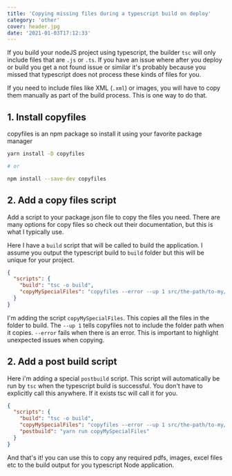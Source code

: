 ```yaml
---
title: 'Copying missing files during a typescript build on deploy'
category: 'other'
cover: header.jpg
date: '2021-01-03T17:12:33'
---
```


If you build your nodeJS project using typescript, the builder `tsc` will only include files that are `.js` or `.ts`. If you have an issue where after you deploy or build you get a not found issue or similar it's probably because you missed that typescript does not process these kinds of files for you.

If you need to include files like XML (`.xml`) or images, you will have to copy them manually as part of the build process. This is one way to do that.

<!-- end excerpt -->

## 1. Install copyfiles

copyfiles is an npm package so install it using your favorite package manager

```bash
yarn install -D copyfiles

# or

npm install --save-dev copyfiles
```

## 2. Add a copy files script

Add a script to your package.json file to copy the files you need. There are many options for copy files so check out their documentation, but this is what I typically use.

Here I have a `build` script that will be called to build the application. I assume you output the typescript build to `build` folder but this will be unique for your project.

```json
{
  "scripts": {
    "build": "tsc -o build",
    "copyMySpecialFiles": "copyfiles --error --up 1 src/the-path/to-my/special-files/*.* build"
  }
}
```

I'm adding the script `copyMySpecialFiles`. This copies all the files in the folder to build. The `--up 1` tells copyfiles not to include the folder path when it copies. `--error` fails when there is an error. This is important to highlight unexpected issues when copying.

## 2. Add a post build script

Here i'm adding a special `postbuild` script. This script will automatically be run by `tsc` when the typescript build is successful. You don't have to explicitly call this anywhere. If it exists tsc will call it for you.

```json
{
  "scripts": {
    "build": "tsc -o build",
    "copyMySpecialFiles": "copyfiles --error --up 1 src/the-path/to-my/special-files/*.* build",
    "postbuild": "yarn run copyMySpecialFiles"
  }
}
```

And that's it! you can use this to copy any required pdfs, images, excel files etc to the build output for you typescript Node application.
